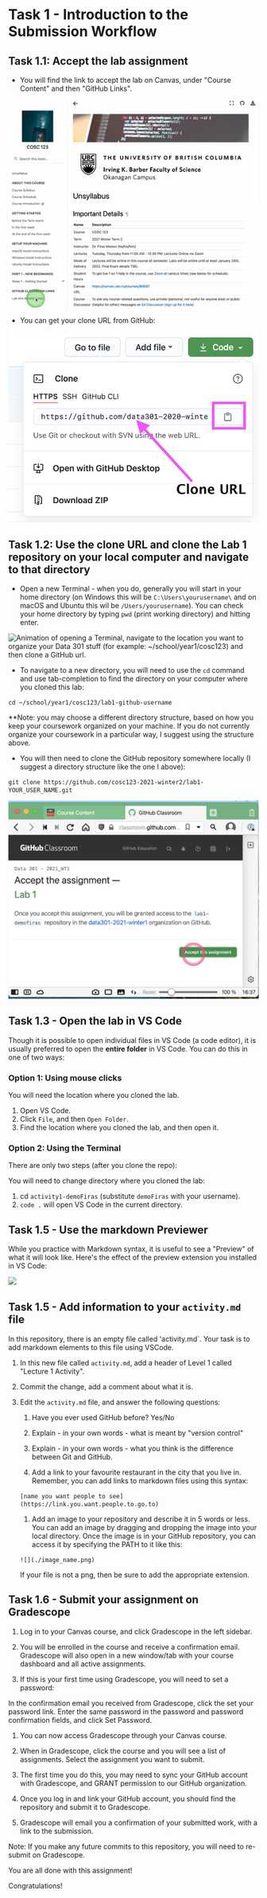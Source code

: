 # Task 1 - Introduction to the Submission Workflow

## Task 1.1: Accept the lab assignment

- You will find the link to accept the lab on Canvas, under "Course Content" and then "GitHub Links".

![](images/accept_activities.gif)

- You can get your clone URL from GitHub:

![](images/cloneURL.png)

## Task 1.2: Use the clone URL and clone the Lab 1 repository on your local computer and navigate to that directory

- Open a new Terminal - when you do, generally you will start in your home directory (on Windows this will be `C:\Users\yourusername\` and on macOS and Ubuntu this wil be `/Users/yourusername`). You can check your home directory by typing `pwd` (print working directory) and hitting enter.

![Animation of opening a Terminal, navigate to the location you want to organize your Data 301 stuff (for example: `~/school/year1/cosc123`) and then clone a GitHub url.](images/navigating.gif)

- To navigate to a new directory, you will need to use the `cd` command and use tab-completion to find the directory on your computer where you cloned this lab:

```
cd ~/school/year1/cosc123/lab1-github-username
```
**Note: you may choose a different directory structure, based on how you keep your coursework organized on your machine. If you do not currently organize your coursework in a particular way, I suggest using the structure above.

- You will then need to clone the GitHub repository somewhere locally (I suggest a directory structure like the one I above):

```
git clone https://github.com/cosc123-2021-winter2/lab1-YOUR_USER_NAME.git
```

![](images/lab_accept.png)

## Task 1.3 - Open the lab in VS Code

Though it is possible to open individual files in VS Code (a code editor), it is usually preferred to open the **entire folder** in VS Code.
You can do this in one of two ways:

### Option 1: Using mouse clicks

You will need the location where you cloned the lab.

1. Open VS Code.
1. Click `File`, and then `Open Folder`.
1. Find the location where you cloned the lab, and then open it.

### Option 2: Using the Terminal

There are only two steps (after you clone the repo):

You will need to change directory where you cloned the lab:

1. cd `activity1-demoFiras` (substitute `demoFiras` with your username).
1. `code .` will open VS Code in the current directory.

## Task 1.5 - Use the markdown Previewer

While you practice with Markdown syntax, it is useful to see a "Preview" of what it will look like.
Here's the effect of the preview extension you installed in VS Code:

![](images/md_preview.gif)

## Task 1.5 - Add information to your `activity.md` file

In this repository, there is an empty file called 'activity.md`.
Your task is to add markdown elements to this file using VSCode.

1. In this new file called `activity.md`, add a header of Level 1 called "Lecture 1 Activity".

1. Commit the change, add a comment about what it is.

1. Edit the `activity.md` file, and answer the following questions:

    1. Have you ever used GitHub before? Yes/No
    
    1. Explain - in your own words - what is meant by "version control"
    
    1. Explain - in your own words - what you think is the difference between Git and GitHub.
    
    1. Add a link to your favourite restaurant in the city that you live in. Remember, you can add links to markdown files using this syntax:
    
    ```
    [name you want people to see](https://link.you.want.people.to.go.to)
    ```
    
    1. Add an image to your repository and describe it in 5 words or less. You can add an image by dragging and dropping the image into your local directory. Once the image is in your GitHub repository, you can access it by specifying the PATH to it like this:
    
    ```
    ![](./image_name.png)
    ```
    
    If your file is not a png, then be sure to add the appropriate extension.

## Task 1.6 - Submit your assignment on Gradescope

1. Log in to your Canvas course, and click Gradescope in the left sidebar.

1. You will be enrolled in the course and receive a confirmation email. Gradescope will also open in a new window/tab with your course dashboard and all active assignments.

1. If this is your first time using Gradescope, you will need to set a password:

In the confirmation email you received from Gradescope, click the set your password link.
Enter the same password in the password and password confirmation fields, and click Set Password.

1. You can now access Gradescope through your Canvas course.

1. When in Gradescope, click the course and you will see a list of assignments. Select the assignment you want to submit.

1. The first time you do this, you may need to sync your GitHub account with Gradescope, and GRANT permission to our GitHub organization.

1. Once you log in and link your GitHub account, you should find the repository and submit it to Gradescope.

1. Gradescope will email you a confirmation of your submitted work, with a link to the submission.

Note: If you make any future commits to this repository, you will need to re-submit on Gradescope.

You are all done with this assignment!

Congratulations!

